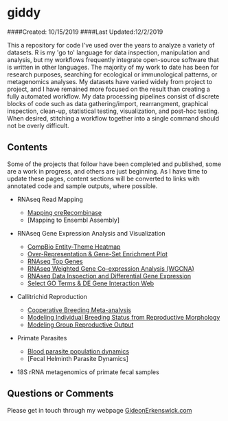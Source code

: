 # giddy
####Created: 10/15/2019  ####Last Updated:12/2/2019

This a repository for code I've used over the years to analyze a variety of datasets. R is my 'go to' language for data inspection, manipulation and analysis, but my workflows frequently integrate open-source software that is written in other languages. The majority of my work to date has been for research purposes, searching for ecological or immunological patterns, or metagenomics analyses. My datasets have varied widely from project to project, and I have remained more focused on the result than creating a fully automated workflow. My data processing pipelines consist of discrete blocks of code such as data gathering/import, rearrangment, graphical inspection, clean-up, statistical testing, visualization, and post-hoc testing. When desired, stitching a workflow together into a single command should not be overly difficult.

## Contents

Some of the projects that follow have been completed and published, some are a work in progress, and others are just beginning. As I have time to update these pages, content sections will be converted to links with annotated code and sample outputs, where possible.

* RNAseq Read Mapping
	* [Mapping creRecombinase](https://github.com/giderk/giddy/blob/master/content/mapping_creRecombinase.md)
	* [Mapping to Ensembl Assembly]

* RNAseq Gene Expression Analysis and Visualization
  * [CompBio Entity-Theme Heatmap](https://github.com/giderk/giddy/blob/master/content/CompBio_Entity-Theme_Heatmap.md)
  * [Over-Representation & Gene-Set Enrichment Plot](https://github.com/giderk/giddy/blob/master/content/CompositePlot_ORA%26GSEA_ggplot.md)
  * [RNAseq Top Genes](https://github.com/giderk/giddy/blob/master/content/RNAseq_TopGenes.md)
  * [RNAseq Weighted Gene Co-expression Analysis (WGCNA)](https://github.com/giderk/giddy/blob/master/content/RNAseq_WGCNA.md)
  * [RNAseq Data Inspection and Differential Gene Expression](https://github.com/giderk/giddy/blob/master/content/RNAseq_Differential_Expression.md)
  * [Select GO Terms & DE Gene Interaction Web](https://github.com/giderk/giddy/blob/master/content/GOterm.DEgene_interactions.md)

* Callitrichid Reproduction
	* [Cooperative Breeding Meta-analysis](https://github.com/giderk/giddy/blob/master/content/tamarin_cooperativebreeding_metaA.md)
	* [Modeling Individual Breeding Status from Reproductive Morphology](https://github.com/giderk/giddy/blob/master/content/DFA_breeding_assignments.md)
	* [Modeling Group Reproductive Output](https://github.com/giderk/giddy/blob/master/content/TamarinGroupRepro.md)

* Primate Parasites
	* [Blood parasite population dynamics](https://github.com/giderk/giddy/blob/master/content/BloodParasites.md)
	* [Fecal Helminth Parasite Dynamics]

* 18S rRNA metagenomics of primate fecal samples



## Questions or Comments
Please get in touch through my webpage [GideonErkenswick.com](https://gideonerkenswick.com/contact/)
